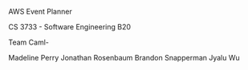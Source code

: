 AWS Event Planner

CS 3733 - Software Engineering B20



Team Caml-

Madeline Perry
Jonathan Rosenbaum
Brandon Snapperman
Jyalu Wu
